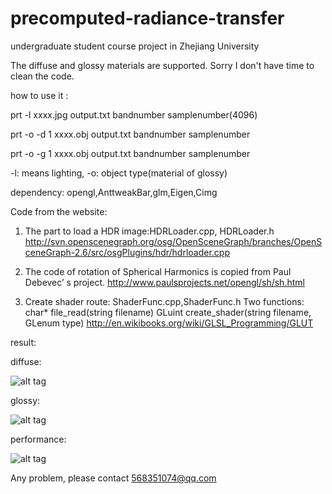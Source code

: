 # precomputed-radiance-transfer
undergraduate student course project in Zhejiang University

The diffuse and glossy materials are supported.
Sorry I don't have time to clean the code.

how to use it :

prt -l xxxx.jpg output.txt bandnumber samplenumber(4096)

prt -o -d 1 xxxx.obj output.txt bandnumber samplenumber

prt -o -g 1 xxxx.obj output.txt bandnumber samplenumber

-l: means lighting, -o: object type(material of glossy)

dependency: opengl,AnttweakBar,glm,Eigen,Cimg

Code from the website:

1.  The part to load a HDR image:HDRLoader.cpp, HDRLoader.h
http://svn.openscenegraph.org/osg/OpenSceneGraph/branches/OpenSceneGraph-2.6/src/osgPlugins/hdr/hdrloader.cpp

2.  The code of rotation of Spherical Harmonics is copied from Paul Debevec’ s project.
http://www.paulsprojects.net/opengl/sh/sh.html

3.  Create shader route: ShaderFunc.cpp,ShaderFunc.h
Two functions:
char* file_read(string filename)
GLuint create_shader(string filename, GLenum type)
http://en.wikibooks.org/wiki/GLSL_Programming/GLUT

result:

diffuse:

![alt tag](https://raw.githubusercontent.com/pramanc/precomputed-radiance-transfer/master/res1.png)

glossy:

![alt tag](https://raw.githubusercontent.com/pramanc/precomputed-radiance-transfer/master/res2.png)

performance:

![alt tag](https://raw.githubusercontent.com/pramanc/precomputed-radiance-transfer/master/res3.png)

Any problem, please contact 568351074@qq.com




